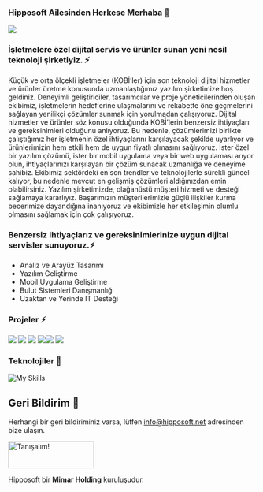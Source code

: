 ### Hipposoft Ailesinden Herkese Merhaba 👋
<img src="https://github.com/hipposoftsoftware/hipposoftsoftware/blob/main/assets/Code-typing-bro-1024x1024.png" width="auto">

### İşletmelere özel dijital servis ve ürünler sunan yeni nesil teknoloji şirketiyiz. ⚡
Küçük ve orta ölçekli işletmeler (KOBİ’ler) için son teknoloji dijital hizmetler ve ürünler üretme konusunda uzmanlaştığımız yazılım şirketimize hoş geldiniz. Deneyimli geliştiriciler, tasarımcılar ve proje yöneticilerinden oluşan ekibimiz, işletmelerin hedeflerine ulaşmalarını ve rekabette öne geçmelerini sağlayan yenilikçi çözümler sunmak için yorulmadan çalışıyoruz. Dijital hizmetler ve ürünler söz konusu olduğunda KOBİ’lerin benzersiz ihtiyaçları ve gereksinimleri olduğunu anlıyoruz. Bu nedenle, çözümlerimizi birlikte çalıştığımız her işletmenin özel ihtiyaçlarını karşılayacak şekilde uyarlıyor ve ürünlerimizin hem etkili hem de uygun fiyatlı olmasını sağlıyoruz. İster özel bir yazılım çözümü, ister bir mobil uygulama veya bir web uygulaması arıyor olun, ihtiyaçlarınızı karşılayan bir çözüm sunacak uzmanlığa ve deneyime sahibiz. Ekibimiz sektördeki en son trendler ve teknolojilerle sürekli güncel kalıyor, bu nedenle mevcut en gelişmiş çözümleri aldığınızdan emin olabilirsiniz. Yazılım şirketimizde, olağanüstü müşteri hizmeti ve desteği sağlamaya kararlıyız. Başarımızın müşterilerimizle güçlü ilişkiler kurma becerimize dayandığına inanıyoruz ve ekibimizle her etkileşimin olumlu olmasını sağlamak için çok çalışıyoruz.

### Benzersiz ihtiyaçlarız ve gereksinimlerinize uygun dijital servisler sunuyoruz.⚡
- Analiz ve Arayüz Tasarımı
- Yazılım Geliştirme
- Mobil Uygulama Geliştirme
- Bulut Sistemleri Danışmanlığı
- Uzaktan ve Yerinde IT Desteği

### Projeler ⚡
[![](https://github.com/hipposoftsoftware/hipposoftsoftware/blob/main/assets/ofixcom.png)](https://www.ofix.com) [![](https://github.com/hipposoftsoftware/hipposoftsoftware/blob/main/assets/ofix%20app.png)]() [![](https://github.com/hipposoftsoftware/hipposoftsoftware/blob/main/assets/hrplan.png)]() [![](https://github.com/hipposoftsoftware/hipposoftsoftware/blob/main/assets/hrplan%20app.png)]()![](https://github.com/hipposoftsoftware/hipposoftsoftware/blob/main/assets/churnrater.png)
![](https://github.com/hipposoftsoftware/hipposoftsoftware/blob/main/assets/srv365%20app.png)




### Teknolojiler 🔭

![My Skills](https://skillicons.dev/icons?i=azure,flutter,vue,react,angular,cs,php,cloudflare&theme=light)

## Geri Bildirim 💬

Herhangi bir geri bildiriminiz varsa, lütfen info@hipposoft.net adresinden bize ulaşın.

<a href="https://hipposoft.net" target="_blank"><img src="https://github.com/hipposoftsoftware/hipposoftsoftware/blob/main/assets/contact.png" alt="Tanışalım!" height="55" width="174"></a>





Hipposoft bir **Mimar Holding** kuruluşudur.

<!--
**hipposoftsoftware/hipposoftsoftware** is a ✨ _special_ ✨ repository because its `README.md` (this file) appears on your GitHub profile.

Here are some ideas to get you started:

- 🔭 I’m currently working on ...
- 🌱 I’m currently learning ...
- 👯 I’m looking to collaborate on ...
- 🤔 I’m looking for help with ...
- 💬 Ask me about ...
- 📫 How to reach me: ...
- 😄 Pronouns: ...
- ⚡ Fun fact: ...

-->
